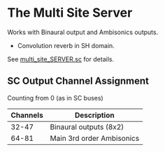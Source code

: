 
# The Multi Site Server


Works with Binaural output and Ambisonics outputs.

- Convolution reverb in SH domain.

See [multi_site_SERVER.sc](https://github.com/anwaldt/SPRAWL/blob/main/SC/multi_site_SERVER.sc) for details.


## SC Output Channel Assignment

Counting from 0 (as in SC buses)

Channels    | Description
---         | ---   
32-47       | Binaural outputs (8x2)
64-81       | Main 3rd order Ambisonics
